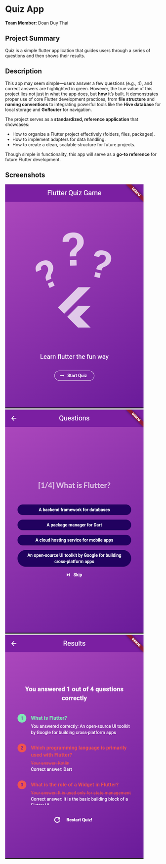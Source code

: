 
# Quiz App

**Team Member:** Doan Duy Thai

## Project Summary
Quiz is a simple flutter application that guides users through a series of questions and then shows their results.

## Description
This app may seem simple—users answer a few questions (e.g., 4), and correct answers are highlighted in green. However, the true value of this project lies not just in what the app does, but **how** it’s built. It demonstrates proper use of core Flutter development practices, from **file structure** and **naming conventions** to integrating powerful tools like the **Hive database** for local storage and **GoRouter** for navigation.

The project serves as a **standardized, reference application** that showcases:
- How to organize a Flutter project effectively (folders, files, packages).
- How to implement adapters for data handling.
- How to create a clean, scalable structure for future projects.

Though simple in functionality, this app will serve as a **go-to reference** for future Flutter development.

## Screenshots
![start-screen](documentation/screenshots/start-screen.png)
![questions-screen](documentation/screenshots/questions-screen.png)
![results-screen](documentation/screenshots/results-screen.png)

